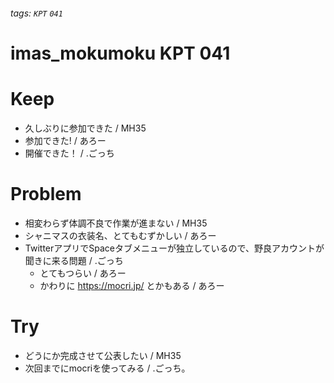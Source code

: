 ###### tags: `KPT` `041`

# imas_mokumoku KPT 041

# Keep

- 久しぶりに参加できた / MH35
- 参加できた! / あろー
- 開催できた！ / .ごっち

# Problem

- 相変わらず体調不良で作業が進まない / MH35
- シャニマスの衣装名、とてもむずかしい / あろー
- TwitterアプリでSpaceタブメニューが独立しているので、野良アカウントが聞きに来る問題 / .ごっち
    - とてもつらい / あろー
    - かわりに https://mocri.jp/ とかもある / あろー

# Try

- どうにか完成させて公表したい / MH35
- 次回までにmocriを使ってみる / .ごっち。
